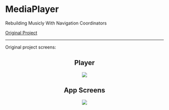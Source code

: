 # MediaPlayer

Rebuilding Musicly With Navigation Coordinators

[Original Project](https://github.com/chriswebb09/Musicly)

---

Original project screens:

<h2 align="center">Player</h2>
<p align="center">
<img src="https://github.com/chriswebb09/Musicly/blob/master/Assets/player-screenshot-2.png?raw=true">
</p>

<h2 align="center">App Screens</h2>
<p align="center">
<img src="https://github.com/chriswebb09/Musicly/blob/master/Assets/musicly.gif">
</p>
